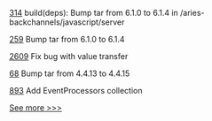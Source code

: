 
[314](https://github.com/hyperledger/aries-agent-test-harness/pull/314) build(deps): Bump tar from 6.1.0 to 6.1.4 in /aries-backchannels/javascript/server

[259](https://github.com/hyperledger/blockchain-explorer/pull/259) Bump tar from 6.1.0 to 6.1.4

[2609](https://github.com/hyperledger/besu/pull/2609) Fix bug with value transfer

[68](https://github.com/hyperledger/iroha-javascript/pull/68) Bump tar from 4.4.13 to 4.4.15

[893](https://github.com/hyperledger/grid/pull/893) Add EventProcessors collection


[See more >>>](https://start-here.hyperledger.org/pull-requests)
